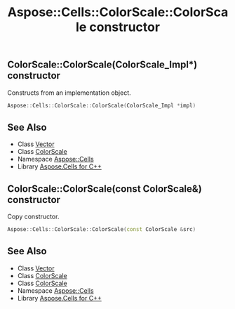 ﻿---
title: Aspose::Cells::ColorScale::ColorScale constructor
linktitle: ColorScale
second_title: Aspose.Cells for C++ API Reference
description: 'Aspose::Cells::ColorScale::ColorScale constructor. Constructs from an implementation object in C++.'
type: docs
weight: 100
url: /cpp/aspose.cells/colorscale/colorscale/
---
## ColorScale::ColorScale(ColorScale_Impl*) constructor


Constructs from an implementation object.

```cpp
Aspose::Cells::ColorScale::ColorScale(ColorScale_Impl *impl)
```

## See Also

* Class [Vector](../../vector/)
* Class [ColorScale](../)
* Namespace [Aspose::Cells](../../)
* Library [Aspose.Cells for C++](../../../)
## ColorScale::ColorScale(const ColorScale\&) constructor


Copy constructor.

```cpp
Aspose::Cells::ColorScale::ColorScale(const ColorScale &src)
```

## See Also

* Class [Vector](../../vector/)
* Class [ColorScale](../)
* Class [ColorScale](../)
* Namespace [Aspose::Cells](../../)
* Library [Aspose.Cells for C++](../../../)
